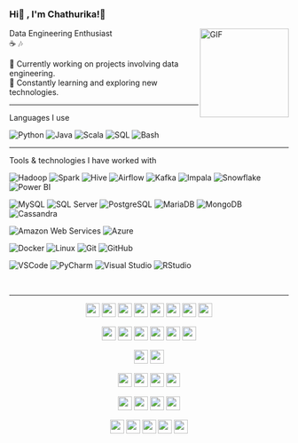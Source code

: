 ### Hi👋 , I'm Chathurika!🐧 

<img align="right" alt="GIF" height="160px" src="https://user-images.githubusercontent.com/74038190/216655818-2e7b9a31-49bf-4744-85a8-db8a2577c45c.gif" />

Data Engineering Enthusiast<br/>
☕ 🎶<br/>

🌼 Currently working on projects involving data engineering.<br/>
🔎 Constantly learning and exploring new technologies.<br/>

---

Languages I use

![Python](https://img.shields.io/badge/-Python-000000?style=flat&logo=python)
![Java](https://img.shields.io/badge/-Java-000000?style=flat&logo=java)
![Scala](https://img.shields.io/badge/-Scala-000000?style=flat&logo=scala)
![SQL](https://img.shields.io/badge/-SQL-000000?style=flat&logo=sqlite)
![Bash](https://img.shields.io/badge/-Bash-000000?style=flat&logo=gnu-bash)

---

Tools & technologies I have worked with

![Hadoop](https://img.shields.io/badge/-Hadoop-222222?style=flat&logo=apache-hadoop)
![Spark](https://img.shields.io/badge/-Spark-222222?style=flat&logo=apache-spark)
![Hive](https://img.shields.io/badge/-Hive-222222?style=flat&logo=apache-hive)
![Airflow](https://img.shields.io/badge/-Airflow-222222?style=flat&logo=apache-airflow)
![Kafka](https://img.shields.io/badge/-Kafka-222222?style=flat&logo=apache-kafka)
![Impala](https://img.shields.io/badge/-Impala-222222?style=flat&logo=apache-impala)
![Snowflake](https://img.shields.io/badge/-Snowflake-222222?style=flat&logo=snowflake)
![Power BI](https://img.shields.io/badge/-Power%20BI-222222?style=flat&logo=power-bi)

![MySQL](https://img.shields.io/badge/-MySQL-222222?style=flat&logo=mysql)
![SQL Server](https://img.shields.io/badge/-SQL%20Server-222222?style=flat&logo=microsoft-sql-server)
![PostgreSQL](https://img.shields.io/badge/-PostgreSQL-222222?style=flat&logo=postgresql)
![MariaDB](https://img.shields.io/badge/-MariaDB-222222?style=flat&logo=mariadb)
![MongoDB](https://img.shields.io/badge/-MongoDB-222222?style=flat&logo=mongodb)
![Cassandra](https://img.shields.io/badge/-Cassandra-222222?style=flat&logo=apache-cassandra)

![Amazon Web Services](https://img.shields.io/badge/-Amazon%20Web%20Services-222222?style=flat&logo=amazon-aws)
![Azure](https://img.shields.io/badge/-Azure-222222?style=flat&logo=microsoft-azure)

![Docker](https://img.shields.io/badge/-Docker-222222?style=flat&logo=docker)
![Linux](https://img.shields.io/badge/-Linux-222222?style=flat&logo=linux&logoColor=FCC624)
![Git](https://img.shields.io/badge/-Git-222222?style=flat&logo=git&logoColor=F05032)
![GitHub](https://img.shields.io/badge/-GitHub-222222?style=flat&logo=github&logoColor=181717)

![VSCode](https://img.shields.io/badge/-VSCode-222222?style=flat&logo=visual-studio-code)
![PyCharm](https://img.shields.io/badge/-PyCharm-222222?style=flat&logo=jetbrains)
![Visual Studio](https://img.shields.io/badge/-Visual%20Studio-222222?style=flat&logo=visual-studio)
![RStudio](https://img.shields.io/badge/-RStudio-222222?style=flat&logo=rstudio)

<br/>

---

<p align="center">
  <img src="https://img.shields.io/badge/-Hadoop-FF7F50?style=flat&logo=apache-hadoop&logoColor=white" height="25"/>
  <img src="https://img.shields.io/badge/-Spark-FFD700?style=flat&logo=apache-spark&logoColor=black" height="25"/>
  <img src="https://img.shields.io/badge/-Hive-6A5ACD?style=flat&logo=apache-hive&logoColor=white" height="25"/>
  <img src="https://img.shields.io/badge/-Airflow-1E90FF?style=flat&logo=apache-airflow&logoColor=white" height="25"/>
  <img src="https://img.shields.io/badge/-Kafka-FF4500?style=flat&logo=apache-kafka&logoColor=white" height="25"/>
  <img src="https://img.shields.io/badge/-Impala-2E8B57?style=flat&logo=apache-impala&logoColor=white" height="25"/>
  <img src="https://img.shields.io/badge/-Snowflake-00BFFF?style=flat&logo=snowflake&logoColor=white" height="25"/>
  <img src="https://img.shields.io/badge/-Power%20BI-FF6347?style=flat&logo=power-bi&logoColor=white" height="25"/>
</p>

<p align="center">
  <img src="https://img.shields.io/badge/-MySQL-4169E1?style=flat&logo=mysql&logoColor=white" height="25"/>
  <img src="https://img.shields.io/badge/-SQL%20Server-1E90FF?style=flat&logo=microsoft-sql-server&logoColor=white" height="25"/>
  <img src="https://img.shields.io/badge/-PostgreSQL-008080?style=flat&logo=postgresql&logoColor=white" height="25"/>
  <img src="https://img.shields.io/badge/-MariaDB-00FFFF?style=flat&logo=mariadb&logoColor=black" height="25"/>
  <img src="https://img.shields.io/badge/-MongoDB-4DB33D?style=flat&logo=mongodb&logoColor=white" height="25"/>
  <img src="https://img.shields.io/badge/-Cassandra-800000?style=flat&logo=apache-cassandra&logoColor=white" height="25"/>
</p>

<p align="center">
  <img src="https://img.shields.io/badge/-Amazon%20Web%20Services-FF9900?style=flat&logo=amazon-aws&logoColor=white" height="25"/>
  <img src="https://img.shields.io/badge/-Azure-008AD7?style=flat&logo=microsoft-azure&logoColor=white" height="25"/>
</p>

<p align="center">
  <img src="https://img.shields.io/badge/-Docker-2496ED?style=flat&logo=docker&logoColor=white" height="25"/>
  <img src="https://img.shields.io/badge/-Linux-FCC624?style=flat&logo=linux&logoColor=black" height="25"/>
  <img src="https://img.shields.io/badge/-Git-F05032?style=flat&logo=git&logoColor=white" height="25"/>
  <img src="https://img.shields.io/badge/-GitHub-181717?style=flat&logo=github&logoColor=white" height="25"/>
</p>

<p align="center">
  <img src="https://img.shields.io/badge/-VSCode-007ACC?style=flat&logo=visual-studio-code&logoColor=white" height="25"/>
  <img src="https://img.shields.io/badge/-PyCharm-000000?style=flat&logo=jetbrains&logoColor=white" height="25"/>
  <img src="https://img.shields.io/badge/-Visual%20Studio-5C2D91?style=flat&logo=visual-studio&logoColor=white" height="25"/>
  <img src="https://img.shields.io/badge/-RStudio-75AADB?style=flat&logo=rstudio&logoColor=white" height="25"/>
</p>

<p align="center">
  <img src="https://img.shields.io/badge/-Python-3776AB?style=flat&logo=python&logoColor=white" height="25"/>
  <img src="https://img.shields.io/badge/-Java-007396?style=flat&logo=java&logoColor=white" height="25"/>
  <img src="https://img.shields.io/badge/-Scala-DC322F?style=flat&logo=scala&logoColor=white" height="25"/>
  <img src="https://img.shields.io/badge/-SQL-003B57?style=flat&logo=sqlite&logoColor=white" height="25"/>
  <img src="https://img.shields.io/badge/-Bash-4EAA25?style=flat&logo=gnu-bash&logoColor=white" height="25"/>
</p>

